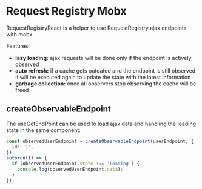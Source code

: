 # Request Registry Mobx

RequestRegistryReact is a helper to use RequestRegistry ajax endpoints with mobx.

Features:

- **lazy loading:** ajax requests will be done only if the endpoint is actively observed
- **auto refresh:** if a cache gets outdated and the endpoint is still observed it will be executed again to update the state with the latest information
- **garbage collection:** once all observers stop observing the cache will be freed

## createObservableEndpoint

The useGetEndPoint can be used to load ajax data and handling the loading state in the same component:

```js
const observedUserEndpoint = createObservableEndpoint(userEndpoint, {
  id: '1',
});
autorun(() => {
  if (observedUserEndpoint.state !== 'loading') {
    console.log(observedUserEndpoint.data);
  }
});
```
